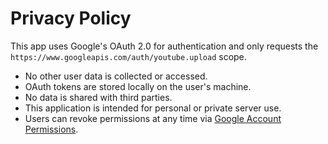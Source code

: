 # Privacy Policy

This app uses Google's OAuth 2.0 for authentication and only requests the `https://www.googleapis.com/auth/youtube.upload` scope.

- No other user data is collected or accessed.
- OAuth tokens are stored locally on the user's machine.
- No data is shared with third parties.
- This application is intended for personal or private server use.
- Users can revoke permissions at any time via [Google Account Permissions](https://myaccount.google.com/permissions).